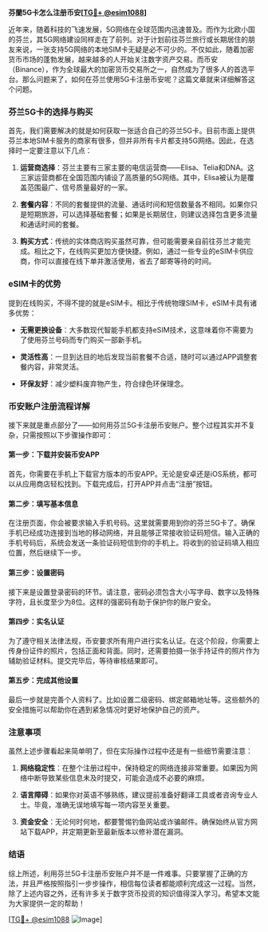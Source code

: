 **芬蘭5G卡怎么注册币安[[TG💪+ @esim1088](https://t.me/s/esim1088)]**

近年来，随着科技的飞速发展，5G网络在全球范围内迅速普及。而作为北欧小国的芬兰，其5G网络建设同样走在了前列。对于计划前往芬兰旅行或长期居住的朋友来说，一张支持5G网络的本地SIM卡无疑是必不可少的。不仅如此，随着加密货币市场的蓬勃发展，越来越多的人开始关注数字资产交易。而币安（Binance），作为全球最大的加密货币交易所之一，自然成为了很多人的首选平台。那么问题来了，如何在芬兰使用5G卡注册币安呢？这篇文章就来详细解答这个问题。

### 芬兰5G卡的选择与购买

首先，我们需要解决的就是如何获取一张适合自己的芬兰5G卡。目前市面上提供芬兰本地SIM卡服务的商家有很多，但并非所有卡片都支持5G网络。因此，在选择时一定要注意以下几点：

1. **运营商选择**：芬兰主要有三家主要的电信运营商——Elisa、Telia和DNA。这三家运营商都在全国范围内铺设了高质量的5G网络。其中，Elisa被认为是覆盖范围最广、信号质量最好的一家。
   
2. **套餐内容**：不同的套餐提供的流量、通话时间和短信数量各不相同。如果你只是短期旅游，可以选择基础套餐；如果是长期居住，则建议选择包含更多流量和通话时间的套餐。

3. **购买方式**：传统的实体商店购买虽然可靠，但可能需要亲自前往芬兰才能完成。相比之下，在线购买更加方便快捷。例如，通过一些专业的eSIM卡供应商，你可以直接在线下单并激活使用，省去了邮寄等待的时间。

### eSIM卡的优势

提到在线购买，不得不提的就是eSIM卡。相比于传统物理SIM卡，eSIM卡具有诸多优势：

- **无需更换设备**：大多数现代智能手机都支持eSIM技术，这意味着你不需要为了使用芬兰号码而专门购买一部新手机。
  
- **灵活性高**：一旦到达目的地后发现当前套餐不合适，随时可以通过APP调整套餐内容，非常灵活。

- **环保友好**：减少塑料废弃物产生，符合绿色环保理念。

### 币安账户注册流程详解

接下来就是重点部分了——如何用芬兰5G卡注册币安账户。整个过程其实并不复杂，只需按照以下步骤操作即可：

#### 第一步：下载并安装币安APP
首先，你需要在手机上下载官方版本的币安APP。无论是安卓还是iOS系统，都可以从应用商店轻松找到。下载完成后，打开APP并点击“注册”按钮。

#### 第二步：填写基本信息
在注册页面，你会被要求输入手机号码。这里就需要用到你的芬兰5G卡了。确保手机已经成功连接到当地的移动网络，并且能够正常接收验证码短信。输入正确的手机号码后，系统会发送一条验证码短信到你的手机上。将收到的验证码填入相应位置，然后继续下一步。

#### 第三步：设置密码
接下来是设置登录密码的环节。请注意，密码必须包含大小写字母、数字以及特殊字符，且长度至少为8位。这样的强密码有助于保护你的账户安全。

#### 第四步：实名认证
为了遵守相关法律法规，币安要求所有用户进行实名认证。在这个阶段，你需要上传身份证件的照片，包括正面和背面。同时，还需要拍摄一张手持证件的照片作为辅助验证材料。提交完毕后，等待审核结果即可。

#### 第五步：完成其他设置
最后一步就是完善个人资料了。比如设置二级密码、绑定邮箱地址等。这些额外的安全措施可以帮助你在遇到紧急情况时更好地保护自己的资产。

### 注意事项

虽然上述步骤看起来简单明了，但在实际操作过程中还是有一些细节需要注意：

1. **网络稳定性**：在整个注册过程中，保持稳定的网络连接非常重要。如果因为网络中断导致某些信息未及时提交，可能会造成不必要的麻烦。

2. **语言障碍**：如果你对英语不够熟练，建议提前准备好翻译工具或者咨询专业人士。毕竟，准确无误地填写每一项内容至关重要。

3. **资金安全**：无论何时何地，都要警惕钓鱼网站或诈骗邮件。确保始终从官方网站下载APP，并定期更新至最新版本以修补潜在漏洞。

### 结语

综上所述，利用芬兰5G卡注册币安账户并不是一件难事。只要掌握了正确的方法，并且严格按照指引一步步操作，相信每位读者都能顺利完成这一过程。当然，除了上述内容之外，还有许多关于数字货币投资的知识值得深入学习。希望本文能为大家提供一定的帮助！

[[TG💪+ @esim1088](https://t.me/s/esim1088) ![Image](https://i.postimg.cc/4NQfJmqS/Snipaste-2025-05-13-00-14-12.png)]